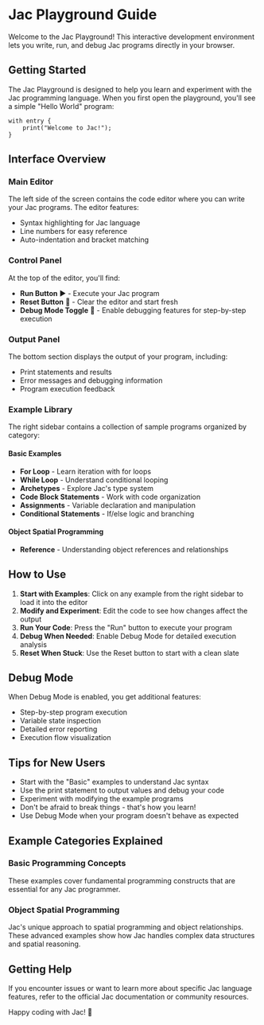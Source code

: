# Jac Playground Guide

Welcome to the Jac Playground! This interactive development environment lets you write, run, and debug Jac programs directly in your browser.

## Getting Started

The Jac Playground is designed to help you learn and experiment with the Jac programming language. When you first open the playground, you'll see a simple "Hello World" program:

```jac
with entry {
    print("Welcome to Jac!");
}
```

## Interface Overview

### Main Editor
The left side of the screen contains the code editor where you can write your Jac programs. The editor features:

- Syntax highlighting for Jac language
- Line numbers for easy reference
- Auto-indentation and bracket matching

### Control Panel
At the top of the editor, you'll find:

- **Run Button** ▶️ - Execute your Jac program
- **Reset Button** 🔄 - Clear the editor and start fresh
- **Debug Mode Toggle** 🐛 - Enable debugging features for step-by-step execution

### Output Panel
The bottom section displays the output of your program, including:

- Print statements and results
- Error messages and debugging information
- Program execution feedback

### Example Library
The right sidebar contains a collection of sample programs organized by category:

#### Basic Examples
- **For Loop** - Learn iteration with for loops
- **While Loop** - Understand conditional looping
- **Archetypes** - Explore Jac's type system
- **Code Block Statements** - Work with code organization
- **Assignments** - Variable declaration and manipulation
- **Conditional Statements** - If/else logic and branching

#### Object Spatial Programming
- **Reference** - Understanding object references and relationships

## How to Use

1. **Start with Examples**: Click on any example from the right sidebar to load it into the editor
2. **Modify and Experiment**: Edit the code to see how changes affect the output
3. **Run Your Code**: Press the "Run" button to execute your program
4. **Debug When Needed**: Enable Debug Mode for detailed execution analysis
5. **Reset When Stuck**: Use the Reset button to start with a clean slate

## Debug Mode
When Debug Mode is enabled, you get additional features:

- Step-by-step program execution
- Variable state inspection
- Detailed error reporting
- Execution flow visualization

## Tips for New Users

- Start with the "Basic" examples to understand Jac syntax
- Use the print statement to output values and debug your code
- Experiment with modifying the example programs
- Don't be afraid to break things - that's how you learn!
- Use Debug Mode when your program doesn't behave as expected

## Example Categories Explained

### Basic Programming Concepts
These examples cover fundamental programming constructs that are essential for any Jac programmer.

### Object Spatial Programming
Jac's unique approach to spatial programming and object relationships. These advanced examples show how Jac handles complex data structures and spatial reasoning.

## Getting Help

If you encounter issues or want to learn more about specific Jac language features, refer to the official Jac documentation or community resources.

Happy coding with Jac! 🚀